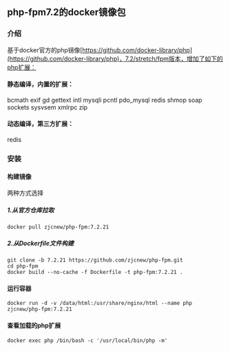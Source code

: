 ## php-fpm7.2的docker镜像包
### 介绍
基于docker官方的php镜像[https://github.com/docker-library/php](https://github.com/docker-library/php)，7.2/stretch/fpm版本，增加了如下的php扩展：
#### 静态编译，内置的扩展：
bcmath
exif
gd
gettext
intl
mysqli
pcntl
pdo_mysql
redis
shmop
soap
sockets
sysvsem
xmlrpc
zip
#### 动态编译，第三方扩展：
redis
### 安装
#### 构建镜像
两种方式选择
##### 1.从官方仓库拉取
```
docker pull zjcnew/php-fpm:7.2.21
```
##### 2.从Dockerfile文件构建

```
git clone -b 7.2.21 https://github.com/zjcnew/php-fpm.git
cd php-fpm
docker build --no-cache -f Dockerfile -t php-fpm:7.2.21 .
```
#### 运行容器
```
docker run -d -v /data/html:/usr/share/nginx/html --name php zjcnew/php-fpm:7.2.21
```
#### 查看加载的php扩展
```
docker exec php /bin/bash -c '/usr/local/bin/php -m'
```
